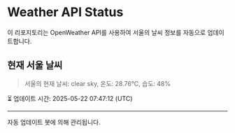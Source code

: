 
# Weather API Status

이 리포지토리는 OpenWeather API를 사용하여 서울의 날씨 정보를 자동으로 업데이트합니다.

## 현재 서울 날씨
> 서울의 현재 날씨: clear sky, 온도: 28.76°C, 습도: 48%

⏳ 업데이트 시간: 2025-05-22 07:47:12 (UTC)

---
자동 업데이트 봇에 의해 관리됩니다.
